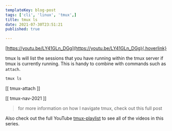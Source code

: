```yaml
---
templateKey: blog-post
tags: ['cli', 'linux', 'tmux',]
title: tmux ls
date: 2021-07-30T23:51:21
published: true

---
```


[https://youtu.be/LY41GLn_DGg](https://youtu.be/LY41GLn_DGg){.hoverlink}

tmux ls will list the sessions that you have running within the tmux server if
tmux is currently running.  This is handy to combine with commands such as `attach`.

``` bash
tmux ls
```

[[ tmux-attach ]]

[[ tmux-nav-2021 ]]

> for more information on how I navigate tmux, check out this full post

Also check out the full YouTube
[tmux-playlist](https://www.youtube.com/playlist?list=PLTRNG6WIHETB4reAxbWza3CZeP9KL6Bkr)
to see all of the videos in this series.
